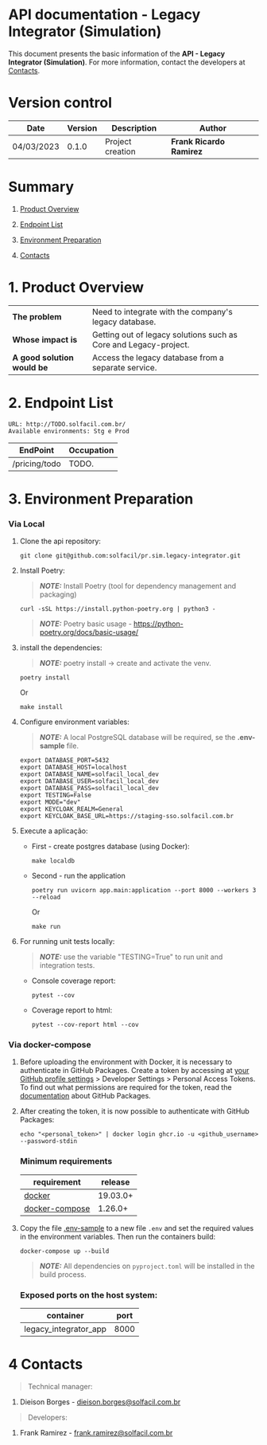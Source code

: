 
# API documentation - **Legacy Integrator (Simulation)**

This document presents the basic information of the **API - Legacy Integrator (Simulation)**. For more information, contact the developers at [Contacts](#4-Contacts).

# Version control

| Date       | Version | Description          | Author                    |
|------------|---------|----------------------|---------------------------|
| 04/03/2023 | 0.1.0   | Project creation     | **Frank Ricardo Ramirez** |

# Summary

1. [Product Overview](#1-Product-Overview)

2. [Endpoint List](#2-Endpoint-List)

3. [Environment Preparation](#3-Environment-Preparation)

4. [Contacts](#4-Contacts)

# 1. Product Overview

|                              |                                                                  |
| -----------------------------|------------------------------------------------------------------|
| **The problem**              | Need to integrate with the company's legacy database.            |
| **Whose impact is**          | Getting out of legacy solutions such as Core and Legacy-project. |
| **A good solution would be** | Access the legacy database from a separate service.              |

# 2. Endpoint List

    URL: http://TODO.solfacil.com.br/
    Available environments: Stg e Prod

| EndPoint      | Occupation   |
|---------------|--------------|
| /pricing/todo | TODO.        |

# 3. Environment Preparation
### Via Local 
1. Clone the api repository:
    ```shell
    git clone git@github.com:solfacil/pr.sim.legacy-integrator.git
    ```

2. Install Poetry:
    > **_NOTE:_** Install Poetry (tool for dependency management and packaging)
    ```shell
    curl -sSL https://install.python-poetry.org | python3 -
    ```
    > **_NOTE:_** Poetry basic usage - https://python-poetry.org/docs/basic-usage/

3. install the dependencies:
   > **_NOTE:_** poetry install -> create and activate the venv.
    ```shell
    poetry install
    ```
    Or
    ```shell
    make install
    ```

4. Configure environment variables:
    > **_NOTE:_** A local PostgreSQL database will be required, se the **.env-sample** file.
    ```shell
    export DATABASE_PORT=5432
    export DATABASE_HOST=localhost
    export DATABASE_NAME=solfacil_local_dev
    export DATABASE_USER=solfacil_local_dev
    export DATABASE_PASS=solfacil_local_dev
    export TESTING=False
    export MODE="dev"
    export KEYCLOAK_REALM=General
    export KEYCLOAK_BASE_URL=https://staging-sso.solfacil.com.br
    ```

5. Execute a aplicação:
   - First - create postgres database (using Docker): 
     ```shell
     make localdb
     ```
   - Second - run the application
     ```shell
     poetry run uvicorn app.main:application --port 8000 --workers 3 --reload
     ```
     Or
     ```shell
     make run
     ```

6. For running unit tests locally:
   > **_NOTE:_** use the variable "TESTING=True" to run unit and integration tests.
   - Console coverage report:
     ```shell
     pytest --cov
     ```
   - Coverage report to html:
     ```shell
     pytest --cov-report html --cov
     ```

### Via docker-compose

1. Before uploading the environment with Docker, it is necessary to authenticate in GitHub Packages. Create a token by accessing
at [your GitHub profile settings](https://github.com/settings/profile) > Developer Settings >
Personal Access Tokens. To find out what permissions are required for the token, read the
[documentation](https://docs.github.com/en/packages/publishing-and-managing-packages/about-github-packages#about-tokens)
about GitHub Packages.

2. After creating the token, it is now possible to authenticate with GitHub Packages:
   ```
   echo "<personal_token>" | docker login ghcr.io -u <github_username> --password-stdin
   ```
   ### Minimum requirements   
   | requirement                                                   | release  |
   |---------------------------------------------------------------|----------|
   | [docker](https://docs.docker.com/get-docker/)                 | 19.03.0+ |
   | [docker-compose](https://github.com/docker/compose/releases/) | 1.26.0+  |

3. Copy the file [.env-sample](.env-sample) to a new file `.env` and set the required values in the environment variables. Then run the containers build:
   ```shell
   docker-compose up --build
   ```

   > **_NOTE:_** All dependencies on `pyproject.toml` will be installed in the build process.

   ### Exposed ports on the host system:
   
   | container             | port |
   |-----------------------|------|
   | legacy_integrator_app | 8000 |

# 4 Contacts
> Technical manager:
1. Dieison Borges - dieison.borges@solfacil.com.br

> Developers:
1. Frank Ramirez - frank.ramirez@solfacil.com.br
